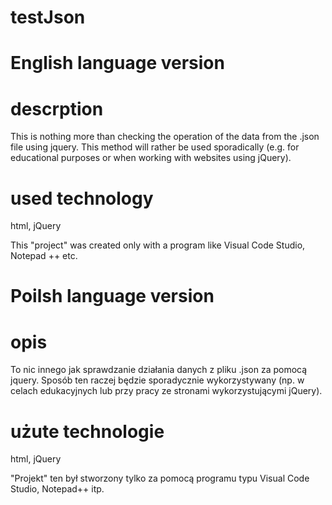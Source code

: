 # testJson

# English language version
# descrption
This is nothing more than checking the operation of the data from the .json file using jquery. This method will rather be used sporadically (e.g. for educational purposes or when working with websites using jQuery).

# used technology
html, jQuery

This "project" was created only with a program like Visual Code Studio, Notepad ++ etc.



# Poilsh language version
# opis

To nic innego jak sprawdzanie działania danych z pliku .json za pomocą jquery. Sposób ten raczej będzie sporadycznie wykorzystywany (np. w celach edukacyjnych lub przy pracy ze stronami wykorzystującymi jQuery).

# użute technologie
html, jQuery

"Projekt" ten był stworzony tylko za pomocą programu typu Visual Code Studio, Notepad++ itp. 
